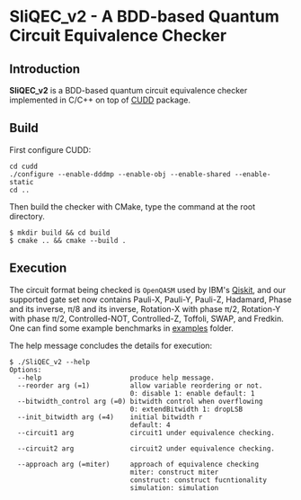 # SliQEC_v2 - A BDD-based Quantum Circuit Equivalence Checker

## Introduction
**SliQEC_v2** is a BDD-based quantum circuit equivalence checker implemented in C/C++ on top of [CUDD](http://web.mit.edu/sage/export/tmp/y/usr/share/doc/polybori/cudd/cuddIntro.html) package.


## Build
First configure CUDD:
```
cd cudd
./configure --enable-dddmp --enable-obj --enable-shared --enable-static
cd ..
```
Then build the checker with CMake, type the command at the root directory.
```
$ mkdir build && cd build
$ cmake .. && cmake --build .
```

## Execution
The circuit format being checked is `OpenQASM` used by IBM's [Qiskit](https://github.com/Qiskit/qiskit), and our supported gate set now contains Pauli-X, Pauli-Y, Pauli-Z, Hadamard, Phase and its inverse, π/8 and its inverse, Rotation-X with phase π/2, Rotation-Y with phase π/2, Controlled-NOT, Controlled-Z, Toffoli, SWAP, and Fredkin. One can find some example benchmarks in [examples](https://github.com/NTU-ALComLab/SliQEC/tree/main/examples) folder.

The help message concludes the details for execution:

```
$ ./SliQEC_v2 --help
Options:
  --help                      produce help message.
  --reorder arg (=1)          allow variable reordering or not.
                              0: disable 1: enable default: 1
  --bitwidth_control arg (=0) bitwidth control when overflowing
                              0: extendBitwidth 1: dropLSB
  --init_bitwidth arg (=4)    initial bitwidth r
                              default: 4
  --circuit1 arg              circuit1 under equivalence checking.

  --circuit2 arg              circuit2 under equivalence checking.

  --approach arg (=miter)     approach of equivalence checking
                              miter: construct miter
                              construct: construct fucntionality
                              simulation: simulation
```
